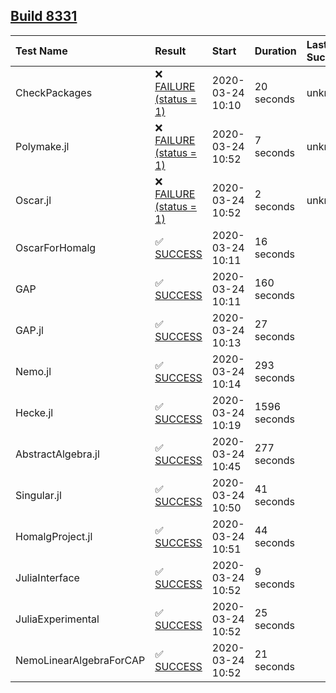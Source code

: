 ## [Build 8331](https://oscarci.mathematik.uni-kl.de/job/oscar/8331/)

| Test Name    | Result | Start | Duration | Last Success |
|:-------------|:-------|:------|:---------|:-------------|
| CheckPackages | ❌ [FAILURE (status = 1)](https://oscarci.mathematik.uni-kl.de/job/oscar/8331/artifact/logs/build-8331/CheckPackages.log) | 2020-03-24 10:10 | 20 seconds | unknown |
| Polymake.jl | ❌ [FAILURE (status = 1)](https://oscarci.mathematik.uni-kl.de/job/oscar/8331/artifact/logs/build-8331/Polymake.jl.log) | 2020-03-24 10:52 | 7 seconds | unknown |
| Oscar.jl | ❌ [FAILURE (status = 1)](https://oscarci.mathematik.uni-kl.de/job/oscar/8331/artifact/logs/build-8331/Oscar.jl.log) | 2020-03-24 10:52 | 2 seconds | unknown |
| OscarForHomalg | ✅ [SUCCESS](https://oscarci.mathematik.uni-kl.de/job/oscar/8331/artifact/logs/build-8331/OscarForHomalg.log) | 2020-03-24 10:11 | 16 seconds |  |
| GAP | ✅ [SUCCESS](https://oscarci.mathematik.uni-kl.de/job/oscar/8331/artifact/logs/build-8331/GAP.log) | 2020-03-24 10:11 | 160 seconds |  |
| GAP.jl | ✅ [SUCCESS](https://oscarci.mathematik.uni-kl.de/job/oscar/8331/artifact/logs/build-8331/GAP.jl.log) | 2020-03-24 10:13 | 27 seconds |  |
| Nemo.jl | ✅ [SUCCESS](https://oscarci.mathematik.uni-kl.de/job/oscar/8331/artifact/logs/build-8331/Nemo.jl.log) | 2020-03-24 10:14 | 293 seconds |  |
| Hecke.jl | ✅ [SUCCESS](https://oscarci.mathematik.uni-kl.de/job/oscar/8331/artifact/logs/build-8331/Hecke.jl.log) | 2020-03-24 10:19 | 1596 seconds |  |
| AbstractAlgebra.jl | ✅ [SUCCESS](https://oscarci.mathematik.uni-kl.de/job/oscar/8331/artifact/logs/build-8331/AbstractAlgebra.jl.log) | 2020-03-24 10:45 | 277 seconds |  |
| Singular.jl | ✅ [SUCCESS](https://oscarci.mathematik.uni-kl.de/job/oscar/8331/artifact/logs/build-8331/Singular.jl.log) | 2020-03-24 10:50 | 41 seconds |  |
| HomalgProject.jl | ✅ [SUCCESS](https://oscarci.mathematik.uni-kl.de/job/oscar/8331/artifact/logs/build-8331/HomalgProject.jl.log) | 2020-03-24 10:51 | 44 seconds |  |
| JuliaInterface | ✅ [SUCCESS](https://oscarci.mathematik.uni-kl.de/job/oscar/8331/artifact/logs/build-8331/JuliaInterface.log) | 2020-03-24 10:52 | 9 seconds |  |
| JuliaExperimental | ✅ [SUCCESS](https://oscarci.mathematik.uni-kl.de/job/oscar/8331/artifact/logs/build-8331/JuliaExperimental.log) | 2020-03-24 10:52 | 25 seconds |  |
| NemoLinearAlgebraForCAP | ✅ [SUCCESS](https://oscarci.mathematik.uni-kl.de/job/oscar/8331/artifact/logs/build-8331/NemoLinearAlgebraForCAP.log) | 2020-03-24 10:52 | 21 seconds |  |
